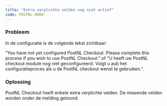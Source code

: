 ```yaml
---
title: "Extra verplichte velden nog niet actief"
code: POSTNL-0004
---
```


<div class="columnLayout single" data-layout="single">
<div class="cell normal" data-type="normal">
<div class="innerCell">
<p><h3>Probleem</h3></p><p>In de configuratie is de volgende tekst zichtbaar:</p><p>"You have not yet configured PostNL Checkout. Please complete this process if you wish to use PostNL Checkout." of "U heeft uw PostNL checkout module nog niet geconfigureerd. Volgt u aub het configuratieproces als u de PostNL checkout wenst te gebruiken.".</p><p><h3>Oplossing</h3></p><p>PostNL Checkout heeft enkele extra verplichte velden. De missende velden worden onder de melding getoond.</p></div>
</div>
</div>